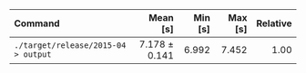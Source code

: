 | Command | Mean [s] | Min [s] | Max [s] | Relative |
|:---|---:|---:|---:|---:|
| `./target/release/2015-04 > output` | 7.178 ± 0.141 | 6.992 | 7.452 | 1.00 |
